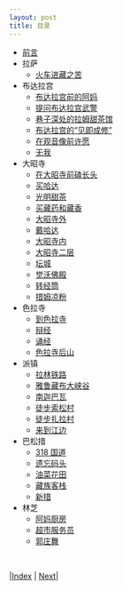 ```yaml
---
layout: post
title: 目录
---
```


* [前言](1-qianyan)
* 拉萨
  * [火车进藏之苦](3-lasa/2-arrive)
* 布达拉宫
  * [布达拉宫前的阿妈](3-lasa/3-ama)
  * [提问布达拉宫武警](3-lasa/4-bugongye)
  * [巷子深处的拉姆甜茶馆](3-lasa/5-lamu-tiancha)
  * [布达拉宫的“见即成修”](3-lasa/6-bugong-xiuxin)
  * [在观音像前许愿](3-lasa/7-guanyin)
  * [无我](3-lasa/11-kassy-fansi)
* 大昭寺
  * [在大昭寺前磕长头](3-lasa/12-changtou)
  * [买哈达](3-lasa/14-hada)
  * [光明甜茶](3-lasa/15-tiancha)
  * [买藏药和藏香](3-lasa/16-zangxiang)
  * [大昭寺外](3-lasa/17-dazhaosi-wai)
  * [戴哈达](3-lasa/18-hada)
  * [大昭寺内](3-lasa/19-in-dazhao)
  * [大昭寺二层](3-lasa/20-jinding)
  * [坛城](3-lasa/21-tanchen)
  * [觉沃佛殿](3-lasa/22-chaoshen)
  * [转经筒](3-lasa/23-zhuanjing)
  * [措姆凉粉](3-lasa/24-liangf)
* 色拉寺
  * [到色拉寺](3-lasa/29-sera)
  * [辩经](3-lasa/33-bianjin)
  * [诵经](3-lasa/34-songjin)
  * [色拉寺后山](3-lasa/36-houshan)
* 派镇
  * [拉林铁路](5-linzhi/51-linzhi)
  * [雅鲁藏布大峡谷](5-linzhi/53-daxiagu)
  * [南迦巴瓦](5-linzhi/61-nanjbw)
  * [徒步索松村](5-linzhi/62-sousong)
  * [徒步扎拉村](5-linzhi/63-zhala)
  * [来到江边](5-linzhi/65-nongzhuang)
* 巴松措
  * [318 国道](5-linzhi/71-bus-318)
  * [遗忘码头](5-linzhi/82-lake)
  * [油菜花田](5-linzhi/83-youcaihua)
  * [藏族客栈](5-linzhi/85-zangkezhan)
  * [新措](5-linzhi/87-xingcuo)
* 林芝
  * [阿妈厨房](5-linzhi/88-amachuf)
  * [超市服务员](5-linzhi/93-chaoshi)
  * [郭庄舞](5-linzhi/99-guozhuang)

<br/>

|[Index](..) | [Next](1-qianyan)|

<!-- cd /Users/yishuai/Documents/Website/book/book -->
<!-- jekyll serve --trace -->

<!-- cd /Users/yishuai/.gem/ruby/3.1.2/gems/web/webrick-1.7.0 -->
<!-- bundle add webrick -->